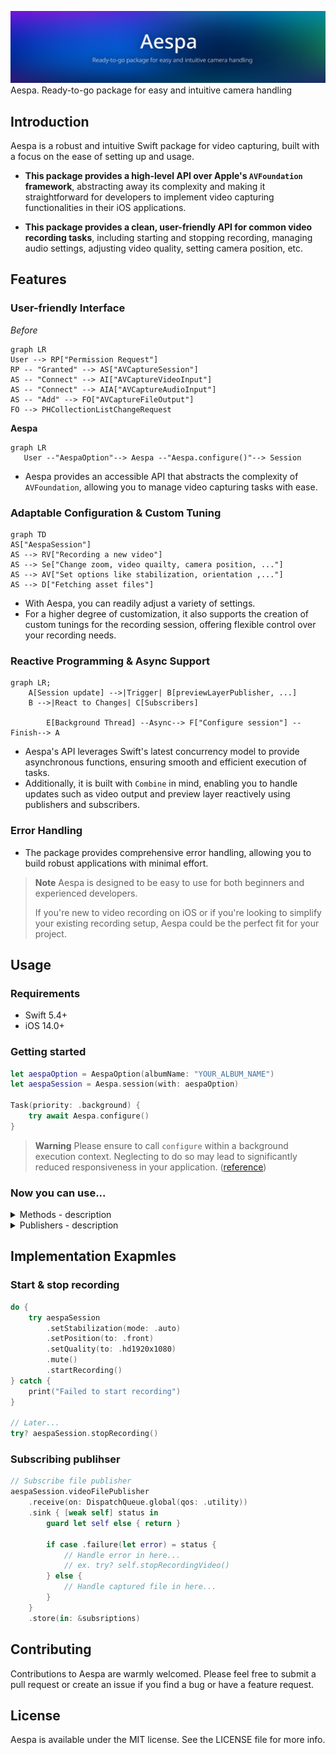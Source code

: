 ![Aespa. Ready-to-go package for easy and intuitive camera handling](Assets/header.jpg)
Aespa. Ready-to-go package for easy and intuitive camera handling

## Introduction
Aespa is a robust and intuitive Swift package for video capturing, built with a focus on the ease of setting up and usage. 

- **This package provides a high-level API over Apple's `AVFoundation` framework**, abstracting away its complexity and making it straightforward for developers to implement video capturing functionalities in their iOS applications.

- **This package provides a clean, user-friendly API for common video recording tasks**, including starting and stopping recording, managing audio settings, adjusting video quality, setting camera position, etc.


## Features
### User-friendly Interface
*Before*
``` mermaid
graph LR
User --> RP["Permission Request"]
RP -- "Granted" --> AS["AVCaptureSession"]
AS -- "Connect" --> AI["AVCaptureVideoInput"]
AS -- "Connect" --> AIA["AVCaptureAudioInput"]
AS -- "Add" --> FO["AVCaptureFileOutput"]
FO --> PHCollectionListChangeRequest
```
**Aespa**
``` mermaid
graph LR
   User --"AespaOption"--> Aespa --"Aespa.configure()"--> Session
```

- Aespa provides an accessible API that abstracts the complexity of `AVFoundation`, allowing you to manage video capturing tasks with ease.

### Adaptable Configuration & Custom Tuning
``` mermaid
graph TD
AS["AespaSession"]
AS --> RV["Recording a new video"]
AS --> Se["Change zoom, video quailty, camera position, ..."]
AS --> AV["Set options like stabilization, orientation ,..."]
AS --> D["Fetching asset files"]
```
- With Aespa, you can readily adjust a variety of settings. 
- For a higher degree of customization, it also supports the creation of custom tunings for the recording session, offering flexible control over your recording needs.

### Reactive Programming & Async Support
``` mermaid
graph LR;
    A[Session update] -->|Trigger| B[previewLayerPublisher, ...]
    B -->|React to Changes| C[Subscribers]

		E[Background Thread] --Async--> F["Configure session"] --Finish--> A
```
- Aespa's API leverages Swift's latest concurrency model to provide asynchronous functions, ensuring smooth and efficient execution of tasks.
- Additionally, it is built with `Combine` in mind, enabling you to handle updates such as video output and preview layer  reactively using publishers and subscribers.

### Error Handling
- The package provides comprehensive error handling, allowing you to build robust applications with minimal effort.

> **Note**
> Aespa is designed to be easy to use for both beginners and experienced developers. 
> 
> If you're new to video recording on iOS or if you're looking to simplify your existing recording setup, Aespa could be the perfect fit for your project.

## Usage
### Requirements
- Swift 5.4+
- iOS 14.0+

### Getting started
``` Swift
let aespaOption = AespaOption(albumName: "YOUR_ALBUM_NAME")
let aespaSession = Aespa.session(with: aespaOption)

Task(priority: .background) {
    try await Aespa.configure()
}
```
> **Warning**
> Please ensure to call `configure` within a background execution context. Neglecting to do so may lead to significantly reduced responsiveness in your application. ([reference](https://developer.apple.com/documentation/avfoundation/avcapturesession/1388185-startrunning))

### Now you can use...
<details>
<summary>Methods - description</summary>

#### Audio

```swift
mute() throws -> Self
```
- Used to mute the audio during a recording session. 

```swift
unmute() throws -> Self
```
- Used to add the audio for a recording session.

#### Options

```swift
setQuality(to preset: AVCaptureSession.Preset) throws -> Self
```
- Used to adjust the quality of the recording session. 
- It accepts a parameter of type `AVCaptureSession.Preset` which is used to set the quality. 

```swift
setPosition(to position: AVCaptureDevice.Position) throws -> Self
```
- Used to set the position of the capture device (camera). 
- It accepts a parameter of type `AVCaptureDevice.Position` which can be front or back.

```swift
setOrientation(to orientation: AVCaptureVideoOrientation) -> Self
```
- Used to set the video orientation during a recording session.
- It accepts a parameter of type `AVCaptureVideoOrientation`.

```swift
setStabilization(mode: AVCaptureVideoStabilizationMode) -> Self
```
- Used to set the video stabilization mode. 
- It accepts a parameter of type `AVCaptureVideoStabilizationMode`. 

#### Zooming

```swift
zoom(factor: CGFloat) -> Self
```
- Used to adjust the zoom level during a recording session. 
- It accepts a `CGFloat` as an input for the zoom level.

#### Utilities

```swift
fetchVideoFiles(limit: Int = 0) -> [VideoFile]
```
- Used to fetch video files that were recorded. 
- It accepts an optional parameter to limit the number of fetched video files. 
- If no parameter is given, it returns all the recorded video files.

```swift
doctor() async throws
```
- This function is used to check the minimum required conditions for starting a recording session. 
- It checks for capture authorization status, session running status, connection existence, and device attachment. 
- If any of these checks fail, it throws an `AespaError`.

</details>


<details>
<summary>Publishers - description</summary>

```swift
videoFilePublisher: AnyPublisher<Result<VideoFile, Error>, Never>
```
- This publisher emits an event every time a video file is recorded.
- The event contains a `Result` that wraps a `VideoFile` instance in case of success, or an `Error` in case of failure. 
- The publisher never completes, which means it continues to emit events as long as the `AespaSession` instance is alive.

```swift
previewLayerPublisher: AnyPublisher<AVCaptureVideoPreviewLayer, Never>
```
- This publisher emits an `AVCaptureVideoPreviewLayer` instance whenever the preview layer is updated. 
- The `AVCaptureVideoPreviewLayer` instance can be used to display a camera preview on the user interface. 
- Similar to the `videoFilePublisher`, this publisher never completes and continues to emit events as long as the `AespaSession` instance is alive.

</details>


## Implementation Exapmles
### Start & stop recording
``` Swift
do {
    try aespaSession
        .setStabilization(mode: .auto)
        .setPosition(to: .front)
        .setQuality(to: .hd1920x1080)
        .mute()
        .startRecording()
} catch {
    print("Failed to start recording")
}

// Later...
try? aespaSession.stopRecording()

```

### Subscribing publihser
``` Swift 
// Subscribe file publisher 
aespaSession.videoFilePublisher
    .receive(on: DispatchQueue.global(qos: .utility))
    .sink { [weak self] status in
        guard let self else { return }
        
        if case .failure(let error) = status {
            // Handle error in here...
            // ex. try? self.stopRecordingVideo()
        } else {
            // Handle captured file in here...
        }
    }
    .store(in: &subsriptions)
```

## Contributing
Contributions to Aespa are warmly welcomed. Please feel free to submit a pull request or create an issue if you find a bug or have a feature request.

## License
Aespa is available under the MIT license. See the LICENSE file for more info.
